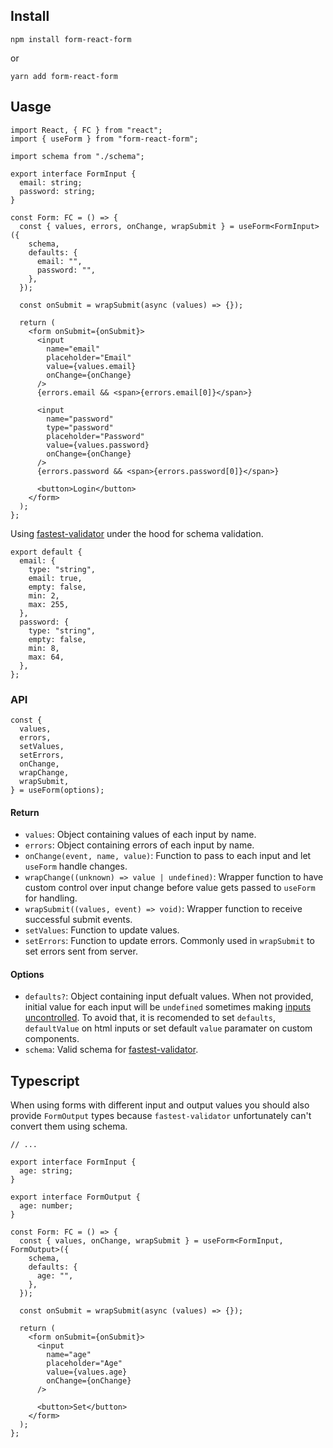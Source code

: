 ## Install

```
npm install form-react-form
```

or

```
yarn add form-react-form
```

## Uasge

```tsx
import React, { FC } from "react";
import { useForm } from "form-react-form";

import schema from "./schema";

export interface FormInput {
  email: string;
  password: string;
}

const Form: FC = () => {
  const { values, errors, onChange, wrapSubmit } = useForm<FormInput>({
    schema,
    defaults: {
      email: "",
      password: "",
    },
  });

  const onSubmit = wrapSubmit(async (values) => {});

  return (
    <form onSubmit={onSubmit}>
      <input
        name="email"
        placeholder="Email"
        value={values.email}
        onChange={onChange}
      />
      {errors.email && <span>{errors.email[0]}</span>}

      <input
        name="password"
        type="password"
        placeholder="Password"
        value={values.password}
        onChange={onChange}
      />
      {errors.password && <span>{errors.password[0]}</span>}

      <button>Login</button>
    </form>
  );
};
```

Using [fastest-validator](https://github.com/icebob/fastest-validator) under the hood for schema validation.

```tsx
export default {
  email: {
    type: "string",
    email: true,
    empty: false,
    min: 2,
    max: 255,
  },
  password: {
    type: "string",
    empty: false,
    min: 8,
    max: 64,
  },
};
```

### API

```tsx
const {
  values,
  errors,
  setValues,
  setErrors,
  onChange,
  wrapChange,
  wrapSubmit,
} = useForm(options);
```

#### Return

- `values`: Object containing values of each input by name.
- `errors`: Object containing errors of each input by name.
- `onChange(event, name, value)`: Function to pass to each input and let `useForm` handle changes.
- `wrapChange((unknown) => value | undefined)`: Wrapper function to have custom control over input change before value gets passed to `useForm` for handling.
- `wrapSubmit((values, event) => void)`: Wrapper function to receive successful submit events.
- `setValues`: Function to update values.
- `setErrors`: Function to update errors. Commonly used in `wrapSubmit` to set errors sent from server.

#### Options

- `defaults?`: Object containing input defualt values. When not provided, initial value for each input will be `undefined` sometimes making [inputs uncontrolled](https://github.com/icebob/fastest-validator). To avoid that, it is recomended to set `defaults`, `defaultValue` on html inputs or set default `value` paramater on custom components.
- `schema`: Valid schema for [fastest-validator](https://github.com/icebob/fastest-validator).

## Typescript

When using forms with different input and output values you should also provide `FormOutput` types because `fastest-validator` unfortunately can't convert them using schema.

```tsx
// ...

export interface FormInput {
  age: string;
}

export interface FormOutput {
  age: number;
}

const Form: FC = () => {
  const { values, onChange, wrapSubmit } = useForm<FormInput, FormOutput>({
    schema,
    defaults: {
      age: "",
    },
  });

  const onSubmit = wrapSubmit(async (values) => {});

  return (
    <form onSubmit={onSubmit}>
      <input
        name="age"
        placeholder="Age"
        value={values.age}
        onChange={onChange}
      />

      <button>Set</button>
    </form>
  );
};
```

